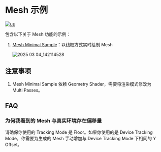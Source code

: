 # Mesh 示例

[![us](https://img.shields.io/badge/lang-us-red.svg)](https://github.com/PlayForDreamDevelopers/MeshSample-Unity/blob/main/README.md)

包含以下关于 Mesh 功能的示例：

1. [Mesh Minimal Sample](https://github.com/PlayForDreamDevelopers/MeshSample-Unity/tree/main/Assets/MeshMinimalSample)：以线框方式实时绘制 Mesh

    ![2025 03 04_142114528](https://github.com/user-attachments/assets/26b63e4f-bb91-4e28-8406-f665c7bad031)

## 注意事项

1. Mesh Minimal Sample 依赖 Geometry Shader，需要将渲染模式修改为 Multi Passes。

## FAQ

### 为何我看到的 Mesh 与真实环境存在偏移量

请确保你使用的 Tracking Mode 是 Floor。如果你使用的是 Device Tracking Mode，你需要为生成的 Mesh 手动增加与 Device Tracking Mode 下相同的 Y Offset。
